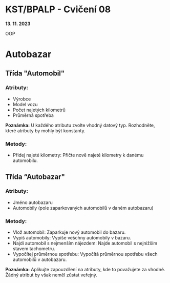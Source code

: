 # KST/BPALP - Cvičení 08

**13. 11. 2023**

OOP

# Autobazar

## Třída "Automobil"

### Atributy:
- Výrobce
- Model vozu
- Počet najetých kilometrů
- Průměrná spotřeba

**Poznámka:** U každého atributu zvolte vhodný datový typ. Rozhodněte, které atributy by mohly být konstanty.

### Metody:
- Přidej najeté kilometry: Přičte nově najeté kilometry k danému automobilu.

## Třída “Autobazar"

### Atributy:
- Jméno autobazaru
- Automobily (pole zaparkovaných automobilů v daném autobazaru)

### Metody:
- Vlož automobil: Zaparkuje nový automobil do bazaru.
- Vypiš automobily: Vypíše vešchny automobily v bazaru.
- Najdi automobil s nejmenším nájezdem: Najde automobil s nejnižším stavem tachometru.
- Vypočítej průměrnou spotřebu: Vypočítá průměrnou spotřebu všech automobilů v autobazaru.

**Poznámka:** Aplikujte zapouzdření na atributy, kde to považujete za vhodné. Žádný atribut by však neměl zůstat veřejný.